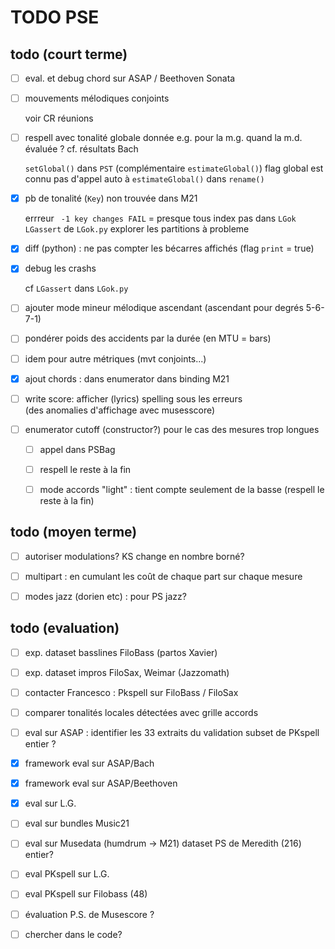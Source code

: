 # TODO PSE

## todo (court terme)

- [ ] eval. et debug chord sur ASAP / Beethoven Sonata

- [ ] mouvements mélodiques conjoints
  
    voir CR réunions

- [ ] respell avec tonalité globale donnée
  e.g. pour la m.g. quand la m.d. évaluée ? cf. résultats Bach
  
     `setGlobal()` dans `PST` (complémentaire `estimateGlobal()`) 
     flag global est connu
     pas d'appel auto à  `estimateGlobal()` dans `rename()`

- [x] pb de tonalité (`Key`) non trouvée dans M21
  
     errreur ` -1 key changes FAIL` 
     = presque tous index pas dans  `LGok` `LGassert`  de `LGok.py`
     explorer les partitions à probleme

- [x] diff (python) : ne pas compter les bécarres affichés (flag `print` = true)

- [x] debug les crashs 
  
    cf  `LGassert`   dans `LGok.py`

- [ ] ajouter mode mineur mélodique ascendant
  (ascendant pour degrés 5-6-7-1)

- [ ] pondérer poids des accidents par la durée (en MTU = bars)

- [ ] idem pour autre métriques (mvt conjoints...)

- [x] ajout chords : dans enumerator
  dans binding M21

- [ ] write score: afficher (lyrics) spelling sous les erreurs  
     (des anomalies d'affichage avec musesscore)

- [ ] enumerator cutoff (constructor?)  pour le cas des mesures trop longues
  
  - [ ] appel dans PSBag
  
  - [ ] respell le reste à la fin
  
  - [ ] mode accords "light"  :  tient compte seulement de la basse
    (respell le reste à la fin)

## todo (moyen terme)

- [ ] autoriser modulations? 
   KS change en nombre borné?

- [ ] multipart : en cumulant les coût de chaque part sur chaque mesure

- [ ] modes jazz (dorien etc) : pour PS jazz?

## todo (evaluation)

- [ ] exp. dataset basslines FiloBass (partos Xavier)

- [ ] exp. dataset impros FiloSax, Weimar (Jazzomath)

- [ ] contacter Francesco : Pkspell sur FiloBass / FiloSax

- [ ] comparer tonalités locales détectées avec grille accords

- [ ] eval sur ASAP :  identifier les 33 extraits du validation subset de PKspell
  entier ?

- [x] framework eval sur ASAP/Bach

- [x] framework eval sur ASAP/Beethoven

- [x] eval sur L.G.

- [ ] eval sur bundles Music21

- [ ] eval sur Musedata (humdrum -> M21)
  dataset PS de Meredith (216)
  entier?

- [ ] eval PKspell sur L.G.

- [ ] eval PKspell sur Filobass (48)



- [ ]  évaluation P.S. de Musescore ?

- [ ]  chercher dans le code?








